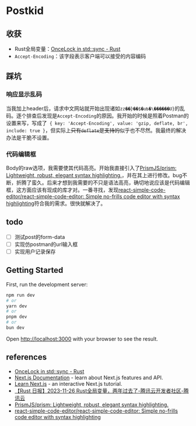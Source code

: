 # Postkid

## 收获
- Rust全局变量：[OnceLock in std::sync - Rust](https://doc.rust-lang.org/std/sync/struct.OnceLock.html)
- `Accept-Encoding`：该字段表示客户端可以接受的内容编码

## 踩坑
### 响应显示乱码
当我加上header后，请求中文网站就开始出现诸如`zz��}��$�u߿�\������U}`的乱码。逐个排查后发现是`Accept-Encoding`的原因。我开始的时候是照着Postman的设置来写，写成了` { key: 'Accept-Encoding', value: 'gzip, deflate, br', include: true }`，但实际上~~只有`deflate`是支持的~~似乎也不尽然。我最终的解决办法是干脆不设置。

### 代码编辑框
Body的raw选项，我需要使其代码高亮。开始我直接引入了[PrismJS/prism: Lightweight, robust, elegant syntax highlighting.](https://github.com/PrismJS/prism/)，并在其上进行修改。bug不断，折腾了蛮久。后来才想到我需要的不只是语法高亮，确切地说应该是代码编辑框，这方面应该有现成的库才对。一番寻找，发现[react-simple-code-editor/react-simple-code-editor: Simple no-frills code editor with syntax highlighting](https://github.com/react-simple-code-editor/react-simple-code-editor)符合我的需求。很快就解决了。

## todo
- [ ] 测试post的form-data
- [ ] 实现仿postman的url输入框
- [ ] 实现用户记录保存

## Getting Started

First, run the development server:

```bash
npm run dev
# or
yarn dev
# or
pnpm dev
# or
bun dev
```

Open [http://localhost:3000](http://localhost:3000) with your browser to see the result.

## references
- [OnceLock in std::sync - Rust](https://doc.rust-lang.org/std/sync/struct.OnceLock.html)
- [Next.js Documentation](https://nextjs.org/docs) - learn about Next.js features and API.
- [Learn Next.js](https://nextjs.org/learn) - an interactive Next.js tutorial.
- [【Rust 日报】2023-11-26 Rust全局变量，两年过去了-腾讯云开发者社区-腾讯云](https://cloud.tencent.com/developer/article/2364764?areaId=106001)
- [PrismJS/prism: Lightweight, robust, elegant syntax highlighting.](https://github.com/PrismJS/prism/)
- [react-simple-code-editor/react-simple-code-editor: Simple no-frills code editor with syntax highlighting](https://github.com/react-simple-code-editor/react-simple-code-editor)